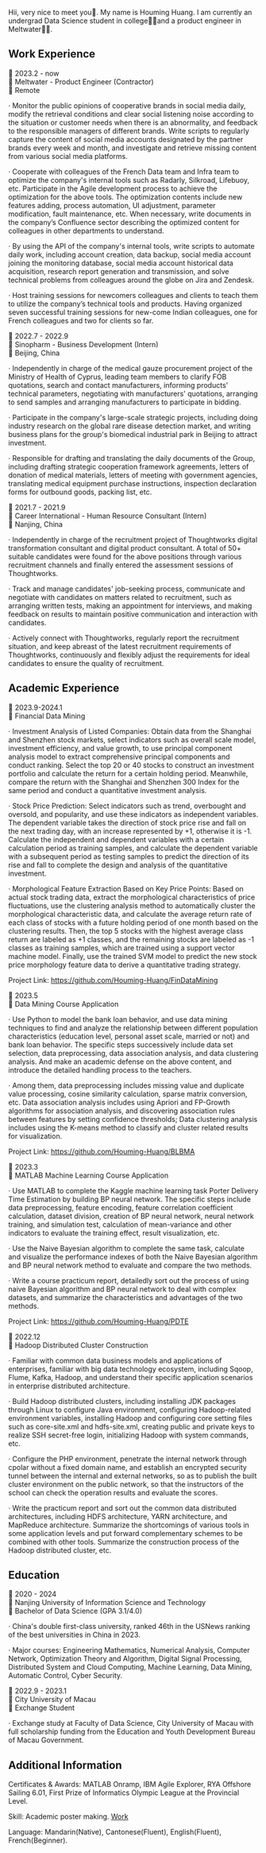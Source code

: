 Hii, very nice to meet you👋. My name is Houming Huang. I am currently an undergrad Data Science student in college👨‍🎓and a product engineer in Meltwater👨‍🔬.  
## Work Experience
📆 2023.2 - now  
💼 Meltwater - Product Engineer (Contractor)  
📍 Remote  

· Monitor the public opinions of cooperative brands in social media daily, modify the retrieval conditions and clear social listening noise according to the situation or customer needs when there is an abnormality, and feedback to the responsible managers of different brands. Write scripts to regularly capture the content of social media accounts designated by the partner brands every week and month, and investigate and retrieve missing content from various social media platforms.

· Cooperate with colleagues of the French Data team and Infra team to optimize the company's internal tools such as Radarly, Silkroad, Lifebuoy, etc. Participate in the Agile development process to achieve the optimization for the above tools. The optimization contents include new features adding, process automation, UI adjustment, parameter modification, fault maintenance, etc. When necessary, write documents in the company’s Confluence sector describing the optimized content for colleagues in other departments to understand.

· By using the API of the company's internal tools, write scripts to automate daily work, including account creation, data backup, social media account joining the monitoring database, social media account historical data acquisition, research report generation and transmission, and solve technical problems from colleagues around the globe on Jira and Zendesk.

· Host training sessions for newcomers colleagues and clients to teach them to utilize the company’s technical tools and products. Having organized seven successful training sessions for new-come Indian colleagues, one for French colleagues and two for clients so far.

📆 2022.7 - 2022.9  
💼 Sinopharm - Business Development (Intern)  
📍 Beijing, China  

· Independently in charge of the medical gauze procurement project of the Ministry of Health of Cyprus, leading team members to clarify FOB quotations, search and contact manufacturers, informing products' technical parameters, negotiating with manufacturers' quotations, arranging to send samples and arranging manufacturers to participate in bidding.

· Participate in the company's large-scale strategic projects, including doing industry research on the global rare disease detection market, and writing business plans for the group's biomedical industrial park in Beijing to attract investment.

· Responsible for drafting and translating the daily documents of the Group, including drafting strategic cooperation framework agreements, letters of donation of medical materials, letters of meeting with government agencies, translating medical equipment purchase instructions, inspection declaration forms for outbound goods, packing list, etc.


📆 2021.7 - 2021.9  
💼 Career International - Human Resource Consultant (Intern)  
📍 Nanjing, China  

· Independently in charge of the recruitment project of Thoughtworks digital transformation consultant and digital product consultant. A total of 50+ suitable candidates were found for the above positions through various recruitment channels and finally entered the assessment sessions of Thoughtworks.

· Track and manage candidates' job-seeking process, communicate and negotiate with candidates on matters related to recruitment, such as arranging written tests, making an appointment for interviews, and making feedback on results to maintain positive communication and interaction with candidates.

· Actively connect with Thoughtworks, regularly report the recruitment situation, and keep abreast of the latest recruitment requirements of Thoughtworks, continuously and flexibly adjust the requirements for ideal candidates to ensure the quality of recruitment.
## Academic Experience
📆 2023.9-2024.1  
💼 Financial Data Mining  

· Investment Analysis of Listed Companies: Obtain data from the Shanghai and Shenzhen stock markets, select indicators such as overall scale model, investment efficiency, and value growth, to use principal component analysis model to extract comprehensive principal components and conduct ranking. Select the top 20 or 40 stocks to construct an investment portfolio and calculate the return for a certain holding period. Meanwhile, compare the return with the Shanghai and Shenzhen 300 Index for the same period and conduct a quantitative investment analysis.  

· Stock Price Prediction: Select indicators such as trend, overbought and oversold, and popularity, and use these indicators as independent variables. The dependent variable takes the direction of stock price rise and fall on the next trading day, with an increase represented by +1, otherwise it is -1. Calculate the independent and dependent variables with a certain calculation period as training samples, and calculate the dependent variable with a subsequent period as testing samples to predict the direction of its rise and fall to complete the design and analysis of the quantitative investment.  

· Morphological Feature Extraction Based on Key Price Points: Based on actual stock trading data, extract the morphological characteristics of price fluctuations, use the clustering analysis method to automatically cluster the morphological characteristic data, and calculate the average return rate of each class of stocks with a future holding period of one month based on the clustering results. Then, the top 5 stocks with the highest average class return are labeled as +1 classes, and the remaining stocks are labeled as -1 classes as training samples, which are trained using a support vector machine model. Finally, use the trained SVM model to predict the new stock price morphology feature data to derive a quantitative trading strategy.  

Project Link: https://github.com/Houming-Huang/FinDataMining  

📆 2023.5  
💼 Data Mining Course Application

· Use Python to model the bank loan behavior, and use data mining techniques to find and analyze the relationship between different population characteristics (education level, personal asset scale, married or not) and bank loan behavior. The specific steps successively include data set selection, data preprocessing, data association analysis, and data clustering analysis. And make an academic defense on the above content, and introduce the detailed handling process to the teachers.

· Among them, data preprocessing includes missing value and duplicate value processing, cosine similarity calculation, sparse matrix conversion, etc. Data association analysis includes using Apriori and FP-Growth algorithms for association analysis, and discovering association rules between features by setting confidence thresholds; Data clustering analysis includes using the K-means method to classify and cluster related results for visualization.

Project Link: https://github.com/Houming-Huang/BLBMA

📆 2023.3  
💼 MATLAB Machine Learning Course Application

· Use MATLAB to complete the Kaggle machine learning task Porter Delivery Time Estimation by building BP neural network. The specific steps include data preprocessing, feature encoding, feature correlation coefficient calculation, dataset division, creation of BP neural network, neural network training, and simulation test, calculation of mean-variance and other indicators to evaluate the training effect, result visualization, etc.

· Use the Naive Bayesian algorithm to complete the same task, calculate and visualize the performance indexes of both the Naive Bayesian algorithm and BP neural network method to evaluate and compare the two methods.

· Write a course practicum report, detailedly sort out the process of using naive Bayesian algorithm and BP neural network to deal with complex datasets, and summarize the characteristics and advantages of the two methods.

Project Link: https://github.com/Houming-Huang/PDTE

📆 2022.12  
💼 Hadoop Distributed Cluster Construction

· Familiar with common data business models and applications of enterprises, familiar with big data technology ecosystem, including Sqoop, Flume, Kafka, Hadoop, and understand their specific application scenarios in enterprise distributed architecture.

· Build Hadoop distributed clusters, including installing JDK packages through Linux to configure Java environment, configuring Hadoop-related environment variables, installing Hadoop and configuring core setting files such as core-site.xml and hdfs-site.xml, creating public and private keys to realize SSH secret-free login, initializing Hadoop with system commands, etc.

· Configure the PHP environment, penetrate the internal network through cpolar without a fixed domain name, and establish an encrypted security tunnel between the internal and external networks, so as to publish the built cluster environment on the public network, so that the instructors of the school can check the operation results and evaluate the scores.

· Write the practicum report and sort out the common data distributed architectures, including HDFS architecture, YARN architecture, and MapReduce architecture. Summarize the shortcomings of various tools in some application levels and put forward complementary schemes to be combined with other tools. Summarize the construction process of the Hadoop distributed cluster, etc.  
## Education
📆 2020 - 2024  
🏫 Nanjing University of Information Science and Technology  
💼 Bachelor of Data Science (GPA 3.1/4.0)  

· China's double first-class university, ranked 46th in the USNews ranking of the best universities in China in 2023.

· Major courses: Engineering Mathematics, Numerical Analysis, Computer Network, Optimization Theory and Algorithm, Digital Signal Processing, Distributed System and Cloud Computing, Machine Learning, Data Mining, Automatic Control, Cyber Security.

📆 2022.9 - 2023.1  
🏫 City University of Macau    
💼 Exchange Student  

· Exchange study at Faculty of Data Science, City University of Macau with full scholarship funding from the Education and Youth Development Bureau of Macau Government.
## Additional Information
Certificates & Awards: MATLAB Onramp, IBM Agile Explorer, RYA Offshore Sailing 6.01, First Prize of Informatics Olympic League at the Provincial Level. 

Skill: Academic poster making. [Work](https://github.com/Houming-Huang/ComputerVision/blob/main/poster.jpg)

Language: Mandarin(Native), Cantonese(Fluent), English(Fluent), French(Beginner).
